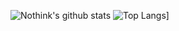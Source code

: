 <!--START_SECTION:lapras-card-->
<!--END_SECTION:lapras-card-->

![Nothink's github stats](https://github-readme-stats.vercel.app/api?username=nothink&count_private=true&show_icons=true&theme=gotham)
![Top Langs](https://github-readme-stats.vercel.app/api/top-langs/?username=nothink&count_private=true&show_icons=true&theme=gotham)]

